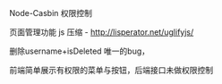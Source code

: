 Node-Casbin 权限控制


页面管理功能
js 压缩 - http://lisperator.net/uglifyjs/

删除username+isDeleted 唯一的bug，


前端简单展示有权限的菜单与按钮，后端接口未做权限控制


